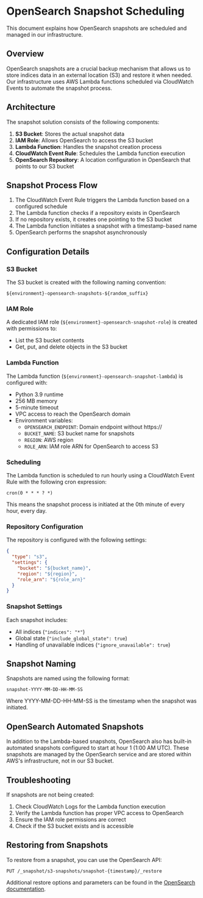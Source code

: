 # OpenSearch Snapshot Scheduling

This document explains how OpenSearch snapshots are scheduled and managed in our infrastructure.

## Overview

OpenSearch snapshots are a crucial backup mechanism that allows us to store indices data in an external location (S3) and restore it when needed. Our infrastructure uses AWS Lambda functions scheduled via CloudWatch Events to automate the snapshot process.

## Architecture

The snapshot solution consists of the following components:

1. **S3 Bucket**: Stores the actual snapshot data
2. **IAM Role**: Allows OpenSearch to access the S3 bucket
3. **Lambda Function**: Handles the snapshot creation process
4. **CloudWatch Event Rule**: Schedules the Lambda function execution
5. **OpenSearch Repository**: A location configuration in OpenSearch that points to our S3 bucket

## Snapshot Process Flow

1. The CloudWatch Event Rule triggers the Lambda function based on a configured schedule
2. The Lambda function checks if a repository exists in OpenSearch
3. If no repository exists, it creates one pointing to the S3 bucket
4. The Lambda function initiates a snapshot with a timestamp-based name
5. OpenSearch performs the snapshot asynchronously

## Configuration Details

### S3 Bucket

The S3 bucket is created with the following naming convention:
```
${environment}-opensearch-snapshots-${random_suffix}
```

### IAM Role

A dedicated IAM role (`${environment}-opensearch-snapshot-role`) is created with permissions to:
- List the S3 bucket contents
- Get, put, and delete objects in the S3 bucket

### Lambda Function

The Lambda function (`${environment}-opensearch-snapshot-lambda`) is configured with:
- Python 3.9 runtime
- 256 MB memory
- 5-minute timeout
- VPC access to reach the OpenSearch domain
- Environment variables:
  - `OPENSEARCH_ENDPOINT`: Domain endpoint without https://
  - `BUCKET_NAME`: S3 bucket name for snapshots
  - `REGION`: AWS region
  - `ROLE_ARN`: IAM role ARN for OpenSearch to access S3

### Scheduling

The Lambda function is scheduled to run hourly using a CloudWatch Event Rule with the following cron expression:
```
cron(0 * * * ? *)
```
This means the snapshot process is initiated at the 0th minute of every hour, every day.

### Repository Configuration

The repository is configured with the following settings:
```json
{
  "type": "s3",
  "settings": {
    "bucket": "${bucket_name}",
    "region": "${region}",
    "role_arn": "${role_arn}"
  }
}
```

### Snapshot Settings

Each snapshot includes:
- All indices (`"indices": "*"`)
- Global state (`"include_global_state": true`)
- Handling of unavailable indices (`"ignore_unavailable": true`)

## Snapshot Naming

Snapshots are named using the following format:
```
snapshot-YYYY-MM-DD-HH-MM-SS
```
Where YYYY-MM-DD-HH-MM-SS is the timestamp when the snapshot was initiated.

## OpenSearch Automated Snapshots

In addition to the Lambda-based snapshots, OpenSearch also has built-in automated snapshots configured to start at hour 1 (1:00 AM UTC). These snapshots are managed by the OpenSearch service and are stored within AWS's infrastructure, not in our S3 bucket.

## Troubleshooting

If snapshots are not being created:
1. Check CloudWatch Logs for the Lambda function execution
2. Verify the Lambda function has proper VPC access to OpenSearch
3. Ensure the IAM role permissions are correct
4. Check if the S3 bucket exists and is accessible

## Restoring from Snapshots

To restore from a snapshot, you can use the OpenSearch API:
```
PUT /_snapshot/s3-snapshots/snapshot-{timestamp}/_restore
```

Additional restore options and parameters can be found in the [OpenSearch documentation](https://opensearch.org/docs/latest/opensearch/snapshot-restore/). 